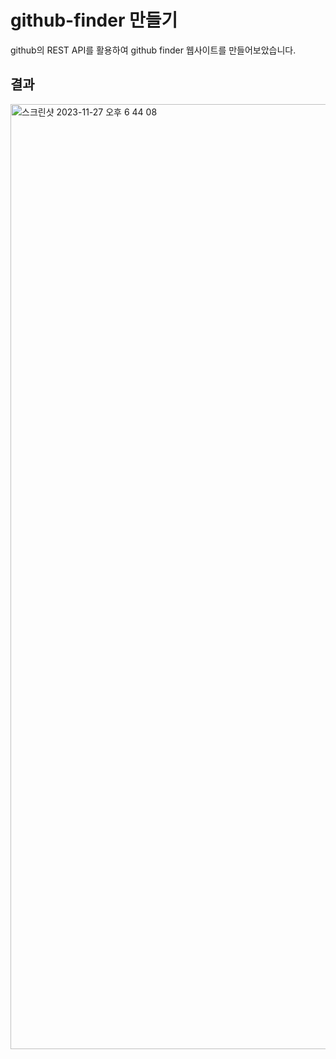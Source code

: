 # github-finder 만들기
github의 REST API를 활용하여 github finder 웹사이트를 만들어보았습니다.

## 결과

<img width="1512" alt="스크린샷 2023-11-27 오후 6 44 08" src="https://github.com/Jjuhui313/github-finder/assets/94800969/c089f15e-cfd2-4f5c-9ba4-bdce5c691a29">
